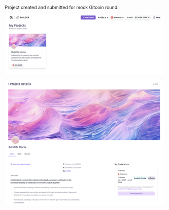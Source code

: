 Project created and submitted for mock Gitcoin round.

![screenshot profile page](<Screenshot 2024-06-10 at 22.16.45.png>)

![screenshot project page](<Screenshot 2024-06-10 at 22.20.24.png>)
